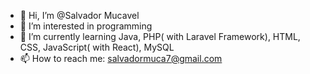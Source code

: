 - 👋 Hi, I’m @Salvador Mucavel
- 👀 I’m interested in programming
- 🌱 I’m currently learning Java, PHP( with Laravel Framework), HTML, CSS, JavaScript( with React), MySQL
- 📫 How to reach me: salvadormuca7@gmail.com

